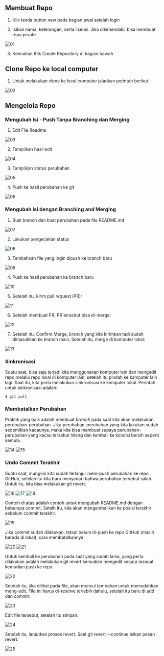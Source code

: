 ## Membuat Repo

1.  Klik tanda button new pada bagian awal setelah login

2.  Isikan nama, keterangan, serta lisensi. Jika dikehendaki, bisa membuat repo prvate

![01](images/03/image-1.png)

3. Kemudian Klik Create Repository di bagian bawah

## Clone Repo ke local computer

1. Untuk melakukan clone ke local computer jalankan perintah berikut

![02](images/03/image-2.png)

## Mengelola Repo

### Mengubah Isi - Push Tanpa Branching dan Merging

1. Edit File Readme

![03](images/03/image-3.png)

2. Tampilkan hasil edit

![04](images/03/image-4.png)

3. Tampilkan status perubahan

![05](images/03/image-5.png)

4. Push ke hasil perubahan ke git 

![06](images/03/image-6.png)

### Mengubah Isi dengan Branching and Merging

1. Buat branch dan buat perubahan pada file README.md

![07](images/03/image-7.png)

2. Lakukan pengecekan status

![08](images/03/image-8.png)

3. Tambahkan file yang ingin dipush ke branch baru

![09](images/03/image-9.png)

4. Push ke hasil perubahan ke branch baru 

![10](images/03/image-10.png)

5. Setelah itu, kirim pull request (PR):

![11](images/03/image-11.png)

6. Setelah membuat PR, PR tersebut bisa di-merge: 

![12](images/03/image-12.png)

7. Setelah itu, Confirm Merge, branch yang kita kirimkan tadi sudah dimasukkan ke branch main. Setelah itu, merge di komputer lokal: 

![13](images/03/image-13.png)

### Sinkronisasi
Suatu saat, bisa saja terjadi kita menggunakan komputer lain dan mengedit repo melalui repo lokal di komputer lain, setelah itu pindah ke kamputer lain lagi. Saat itu, kita perlu melakukan sinkronisasi ke kemputer lokal. Perintah untuk sinkronisasi adalah:

```
$ git pull
```
### Membatalkan Perubahan
Praktik yang baik adalah membuat *branch* pada saat kita akan melakukan perubahan-perubahan. Jika perubahan-perubahan yang kita lakukan sudah sedemikian kacaunya, maka kita bisa membuat supaya perubahan-perubahan yang kacau tersebut hilang dan kembali ke kondisi bersih seperti semula.

![14](images/03/image-14.png)
![15](images/03/image-15.png)

### Undo Commit Terakhir
Suatu saat, mungkin kita sudah terlanjur mem-push perubahan ke repo GitHub, setelah itu kita baru menyadari bahwa perubahan tersebut salah. Untuk itu, kita bisa melakukan git revert.

![16](images/03/image-16.png)
![17](images/03/image-17.png)
![18](images/03/image-18.png)

Contoh di atas adalah contoh untuk mengubah README.md dengan beberapa commit. Setelh itu, kita akan mengembalikan ke posisi terakhir sebelum commit terakhir.

![19](images/03/image-19.png)

Jika commit sudah dilakukan, tetapi belum di-push ke repo GitHub (masih berada di lokal), cara membatalkannya:

![20](images/03/image-20.png)
![21](images/03/image-21.png)

Untuk kembali ke perubahan pada saat yang sudah lama, yang perlu dilakukan adalah melakukan git revert <posisi> kemudian mengedit secara manual kemudian push ke repo.

![22](images/03/image-22.png)

Setelah itu, jika dilihat pada file, akan muncul tambahan untuk memudahkan meng-edit. File ini harus di-resolve terlebih dahulu, setelah itu baru di add dan commit:

![23](images/03/image-23.png)

Edit file tersebut, setelah itu simpan.

![24](images/03/image-24.png)

Setelah itu, lanjutkan proses revert. Saat git revert --continue isikan pesan revert.

![25](images/03/image-25.png)


